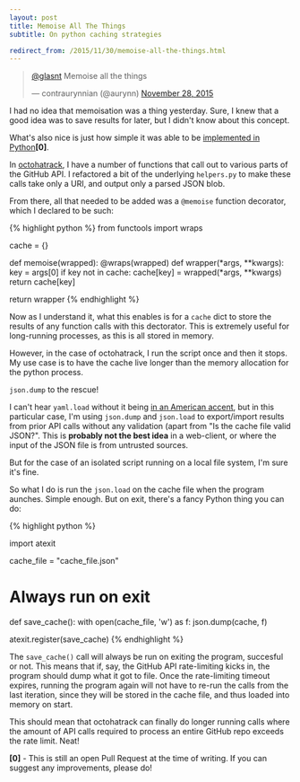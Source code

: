 ```yaml
---
layout: post
title: Memoise All The Things
subtitle: On python caching strategies

redirect_from: /2015/11/30/memoise-all-the-things.html
---
```



<blockquote class="twitter-tweet" lang="en"><p lang="en" dir="ltr"><a href="https://twitter.com/glasnt">@glasnt</a> Memoise all the things</p>&mdash; contraurynnian (@aurynn) <a href="https://twitter.com/aurynn/status/670742232526249984">November 28, 2015</a></blockquote>
<script async src="//platform.twitter.com/widgets.js" charset="utf-8"></script>

I had no idea that memoisation was a thing yesterday. Sure, I knew that a good idea was to save results for later, but I didn't know about this concept. 

What's also nice is just how simple it was able to be [implemented in Python](https://github.com/LABHR/octohatrack/pulls/58)**[0]**.

In [octohatrack](https://github.com/LABHR/octohatrack), I have a number of functions that call out to various parts of the GitHub API. I refactored a bit of the underlying `helpers.py` to make these calls take only a URI, and output only a parsed JSON blob. 

From there, all that needed to be added was a `@memoise` function decorator, which I declared to be such: 


{% highlight python %}
from functools import wraps

cache = {}

def memoise(wrapped):
  @wraps(wrapped)
  def wrapper(*args, **kwargs):
    key = args[0]
    if key not in cache:
       cache[key] = wrapped(*args, **kwargs)
    return cache[key]

  return wrapper
{% endhighlight %}


Now as I understand it, what this enables is for a `cache` dict to store the results of any function calls with this dectorator. This is extremely useful for long-running processes, as this is all stored in memory. 

However, in the case of octohatrack, I run the script once and then it stops. My use case is to have the cache live longer than the memory allocation for the python process.

`json.dump` to the rescue!

I can't hear `yaml.load` without it being [in an American accent](https://www.youtube.com/watch?v=kjZHjvrAS74), but in this particular case, I'm using `json.dump` and `json.load` to export/import results from prior API calls without any validation (apart from "Is the cache file valid JSON?". This is **probably not the best idea** in a web-client, or where the input of the JSON file is from untrusted sources. 

But for the case of an isolated script running on a local file system, I'm sure it's fine.

So what I do is run the `json.load` on the cache file when the program aunches. Simple enough. But on exit, there's a fancy Python thing you can do: 

{% highlight python %}

import atexit

cache_file = "cache_file.json"

# Always run on exit
def save_cache():
  with open(cache_file, 'w') as f:
  json.dump(cache, f)

atexit.register(save_cache)
{% endhighlight %}

The `save_cache()` call will always be run on exiting the program, succesful or not. This means that if, say, the GitHub API rate-limiting kicks in, the program should dump what it got to file. Once the rate-limiting timeout expires, running the program again will not have to re-run the calls from the last iteration, since they will be stored in the cache file, and thus loaded into memory on start. 

This should mean that octohatrack can finally do longer running calls where the amount of API calls required to process an entire GitHub repo exceeds the rate limit. Neat!

**[0]** - This is still an open Pull Request at the time of writing. If you can suggest any improvements, please do! 
